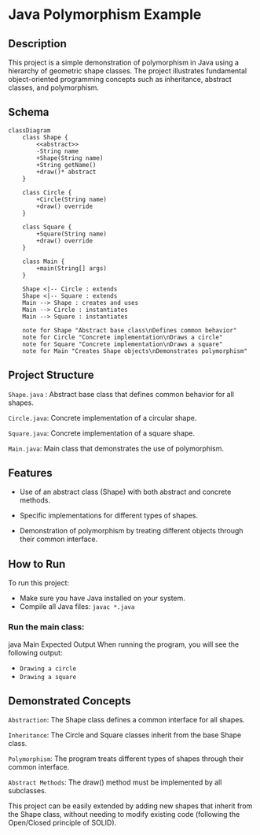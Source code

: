 # Java Polymorphism Example

## Description

This project is a simple demonstration of polymorphism in Java using a hierarchy of geometric shape classes. The project illustrates fundamental object-oriented programming concepts such as inheritance, abstract classes, and polymorphism.

## Schema

```mermaid
classDiagram
    class Shape {
        <<abstract>>
        -String name
        +Shape(String name)
        +String getName()
        +draw()* abstract
    }
    
    class Circle {
        +Circle(String name)
        +draw() override
    }
    
    class Square {
        +Square(String name)
        +draw() override
    }
    
    class Main {
        +main(String[] args)
    }
    
    Shape <|-- Circle : extends
    Shape <|-- Square : extends
    Main --> Shape : creates and uses
    Main --> Circle : instantiates
    Main --> Square : instantiates
    
    note for Shape "Abstract base class\nDefines common behavior"
    note for Circle "Concrete implementation\nDraws a circle"
    note for Square "Concrete implementation\nDraws a square"
    note for Main "Creates Shape objects\nDemonstrates polymorphism"
```

## Project Structure

`Shape.java` : Abstract base class that defines common behavior for all shapes.

`Circle.java`: Concrete implementation of a circular shape.

`Square.java`: Concrete implementation of a square shape.

`Main.java`: Main class that demonstrates the use of polymorphism.

## Features

- Use of an abstract class (Shape) with both abstract and concrete methods.

- Specific implementations for different types of shapes.

- Demonstration of polymorphism by treating different objects through their common interface.

## How to Run

To run this project:

  - Make sure you have Java installed on your system.
  - Compile all Java files: `javac *.java`

### Run the main class:
java Main
Expected Output
When running the program, you will see the following output: 
- ```Drawing a circle```
- ```Drawing a square```

## Demonstrated Concepts

`Abstraction`: The Shape class defines a common interface for all shapes.

`Inheritance`: The Circle and Square classes inherit from the base Shape class.

`Polymorphism`: The program treats different types of shapes through their common interface.

`Abstract Methods`: The draw() method must be implemented by all subclasses.

This project can be easily extended by adding new shapes that inherit from the Shape class, without needing to modify existing code (following the Open/Closed principle of SOLID).